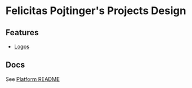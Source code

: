 # Felicitas Pojtinger's Projects Design

## Features

- [Logos](./src/logos)

## Docs

See [Platform README](../../README.md)
